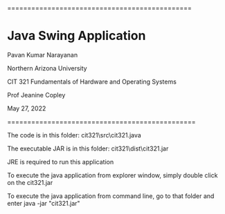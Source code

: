 

==============================================

# Java Swing Application

Pavan Kumar Narayanan

Northern Arizona University

CIT 321 Fundamentals of Hardware and Operating Systems

Prof Jeanine Copley

May 27, 2022

===============================================

The code is in this folder: cit321\src\cit321.java

The executable JAR is in this folder: cit321\dist\cit321.jar

JRE is required to run this application

To execute the java application from explorer window, simply double click on the cit321.jar

To execute the java application from command line, go to that folder and enter java -jar "cit321.jar" 

